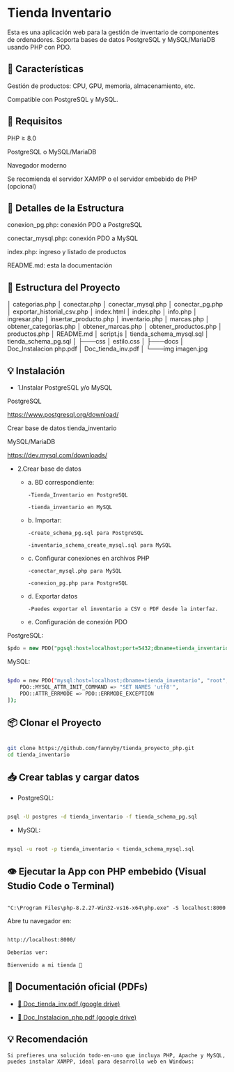 # Tienda Inventario 

Esta es una aplicación web para la gestión de inventario de componentes de ordenadores. Soporta bases de datos PostgreSQL y MySQL/MariaDB usando PHP con PDO.

## 🚀 Características

Gestión de productos: CPU, GPU, memoria, almacenamiento, etc.

Compatible con PostgreSQL y MySQL.

## 📂 Requisitos

PHP ≥ 8.0

PostgreSQL o MySQL/MariaDB

Navegador moderno

Se recomienda el servidor XAMPP o el servidor embebido de PHP (opcional)

## 📂 Detalles de la Estructura

conexion_pg.php: conexión PDO a PostgreSQL

conectar_mysql.php: conexión PDO a MySQL

index.php: ingreso y listado de productos

README.md: esta la documentación

## 📗 Estructura del Proyecto

│   categorias.php
│   conectar.php
│   conectar_mysql.php
│   conectar_pg.php
│   exportar_historial_csv.php
│   index.html
│   index.php
│   info.php
│   ingresar.php
│   insertar_producto.php
│   inventario.php
│   marcas.php
│   obtener_categorias.php
│   obtener_marcas.php
│   obtener_productos.php
│   productos.php
│   README.md
│   script.js
│   tienda_schema_mysql.sql
│   tienda_schema_pg.sql
│
├───css
│       estilo.css
│
├───docs
│       Doc_Instalacion php.pdf
│       Doc_tienda_inv.pdf
│
└───img
        imagen.jpg


## 💡 Instalación

- 1.Instalar PostgreSQL y/o MySQL

PostgreSQL

https://www.postgresql.org/download/

Crear base de datos tienda_inventario

MySQL/MariaDB

https://dev.mysql.com/downloads/ 

- 2.Crear base de datos 

  - a. BD correspondiente:

        -Tienda_Inventario en PostgreSQL

        -tienda_inventario en MySQL

  - b. Importar:

        -create_schema_pg.sql para PostgreSQL

        -inventario_schema_create_mysql.sql para MySQL

  - c. Configurar conexiones en archivos PHP

        -conectar_mysql.php para MySQL

        -conexion_pg.php para PostgreSQL

  - d. Exportar datos

        -Puedes exportar el inventario a CSV o PDF desde la interfaz.

  - e. Configuración de conexión PDO

PostgreSQL:
```SQL
$pdo = new PDO("pgsql:host=localhost;port=5432;dbname=tienda_inventario", "postgres", "");
```
MySQL:
```bash 

$pdo = new PDO("mysql:host=localhost;dbname=tienda_inventario", "root", "", [
    PDO::MYSQL_ATTR_INIT_COMMAND => "SET NAMES 'utf8'",
    PDO::ATTR_ERRMODE => PDO::ERRMODE_EXCEPTION
]);
```


## 📦 Clonar el Proyecto
``` bash

git clone https://github.com/fannyby/tienda_proyecto_php.git
cd tienda_inventario

```


## 📥 Crear tablas y cargar datos

- PostgreSQL:
```bash

psql -U postgres -d tienda_inventario -f tienda_schema_pg.sql
```

- MySQL:
```bash

mysql -u root -p tienda_inventario < tienda_schema_mysql.sql
```


## 👁️ Ejecutar la App con PHP embebido (Visual Studio Code o Terminal)
```

"C:\Program Files\php-8.2.27-Win32-vs16-x64\php.exe" -S localhost:8000
```


Abre tu navegador en:
```bash

http://localhost:8000/
```



```bash
Deberías ver:

Bienvenido a mi tienda 🛒

```

## 📘 Documentación oficial (PDFs)

- [📄 Doc_tienda_inv.pdf (google drive)](https://drive.google.com/file/d/10bRKnITYtmFE_JQ93dp55zXnic465gdR/view?usp=sharing)

- [📄 Doc_Instalacion_php.pdf (google drive)](https://drive.google.com/file/d/1MUINRh9yIL-A628PvYerNn_LCO9nFhIr/view?usp=sharing)


## 💡 Recomendación
```
Si prefieres una solución todo-en-uno que incluya PHP, Apache y MySQL, puedes instalar XAMPP, ideal para desarrollo web en Windows:





